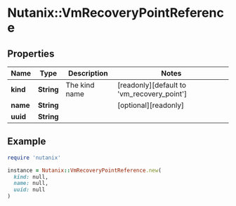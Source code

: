 # Nutanix::VmRecoveryPointReference

## Properties

| Name | Type | Description | Notes |
| ---- | ---- | ----------- | ----- |
| **kind** | **String** | The kind name | [readonly][default to &#39;vm_recovery_point&#39;] |
| **name** | **String** |  | [optional][readonly] |
| **uuid** | **String** |  |  |

## Example

```ruby
require 'nutanix'

instance = Nutanix::VmRecoveryPointReference.new(
  kind: null,
  name: null,
  uuid: null
)
```

